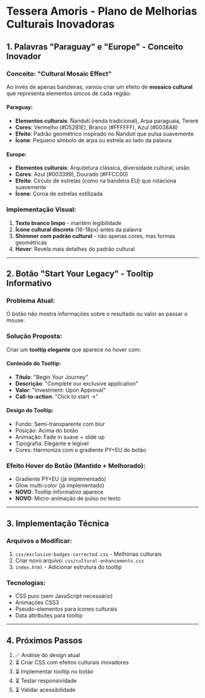 # Tessera Amoris - Plano de Melhorias Culturais Inovadoras

## 1. Palavras "Paraguay" e "Europe" - Conceito Inovador

### Conceito: "Cultural Mosaic Effect"
Ao invés de apenas bandeiras, vamos criar um efeito de **mosaico cultural** que representa elementos únicos de cada região:

#### Paraguay:
- **Elementos culturais**: Ñandutí (renda tradicional), Arpa paraguaia, Tereré
- **Cores**: Vermelho (#D52B1E), Branco (#FFFFFF), Azul (#0038A8)
- **Efeito**: Padrão geométrico inspirado no Ñandutí que pulsa suavemente
- **Ícone**: Pequeno símbolo de arpa ou estrela ao lado da palavra

#### Europe:
- **Elementos culturais**: Arquitetura clássica, diversidade cultural, união
- **Cores**: Azul (#003399), Dourado (#FFCC00)
- **Efeito**: Círculo de estrelas (como na bandeira EU) que rotaciona suavemente
- **Ícone**: Coroa de estrelas estilizada

### Implementação Visual:
1. **Texto branco limpo** - mantém legibilidade
2. **Ícone cultural discreto** (16-18px) antes da palavra
3. **Shimmer com padrão cultural** - não apenas cores, mas formas geométricas
4. **Hover**: Revela mais detalhes do padrão cultural

---

## 2. Botão "Start Your Legacy" - Tooltip Informativo

### Problema Atual:
O botão não mostra informações sobre o resultado ou valor ao passar o mouse.

### Solução Proposta:
Criar um **tooltip elegante** que aparece no hover com:

#### Conteúdo do Tooltip:
- **Título**: "Begin Your Journey"
- **Descrição**: "Complete our exclusive application"
- **Valor**: "Investment: Upon Approval"
- **Call-to-action**: "Click to start →"

#### Design do Tooltip:
- Fundo: Semi-transparente com blur
- Posição: Acima do botão
- Animação: Fade in suave + slide up
- Tipografia: Elegante e legível
- Cores: Harmoniza com o gradiente PY+EU do botão

### Efeito Hover do Botão (Mantido + Melhorado):
- Gradiente PY+EU (já implementado)
- Glow multi-color (já implementado)
- **NOVO**: Tooltip informativo aparece
- **NOVO**: Micro-animação de pulso no texto

---

## 3. Implementação Técnica

### Arquivos a Modificar:
1. `css/exclusive-badges-corrected.css` - Melhorias culturais
2. Criar novo arquivo: `css/cultural-enhancements.css`
3. `index.html` - Adicionar estrutura do tooltip

### Tecnologias:
- CSS puro (sem JavaScript necessário)
- Animações CSS3
- Pseudo-elementos para ícones culturais
- Data attributes para tooltip

---

## 4. Próximos Passos

1. ✅ Análise do design atual
2. ⏳ Criar CSS com efeitos culturais inovadores
3. ⏳ Implementar tooltip no botão
4. ⏳ Testar responsividade
5. ⏳ Validar acessibilidade
